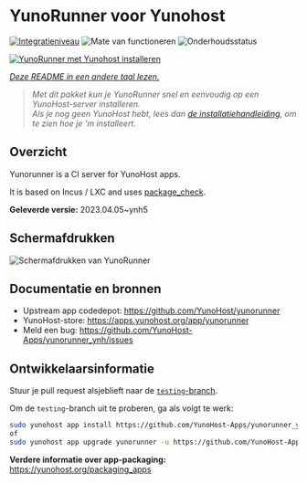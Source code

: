 <!--
NB: Deze README is automatisch gegenereerd door <https://github.com/YunoHost/apps/tree/master/tools/readme_generator>
Hij mag NIET handmatig aangepast worden.
-->

# YunoRunner voor Yunohost

[![Integratieniveau](https://apps.yunohost.org/badge/integration/yunorunner)](https://ci-apps.yunohost.org/ci/apps/yunorunner/)
![Mate van functioneren](https://apps.yunohost.org/badge/state/yunorunner)
![Onderhoudsstatus](https://apps.yunohost.org/badge/maintained/yunorunner)

[![YunoRunner met Yunohost installeren](https://install-app.yunohost.org/install-with-yunohost.svg)](https://install-app.yunohost.org/?app=yunorunner)

*[Deze README in een andere taal lezen.](./ALL_README.md)*

> *Met dit pakket kun je YunoRunner snel en eenvoudig op een YunoHost-server installeren.*  
> *Als je nog geen YunoHost hebt, lees dan [de installatiehandleiding](https://yunohost.org/install), om te zien hoe je 'm installeert.*

## Overzicht

Yunorunner is a CI server for YunoHost apps.

It is based on Incus / LXC and uses [package_check](https://github.com/YunoHost/package_check).


**Geleverde versie:** 2023.04.05~ynh5

## Schermafdrukken

![Schermafdrukken van YunoRunner](./doc/screenshots/screenshot.png)

## Documentatie en bronnen

- Upstream app codedepot: <https://github.com/YunoHost/yunorunner>
- YunoHost-store: <https://apps.yunohost.org/app/yunorunner>
- Meld een bug: <https://github.com/YunoHost-Apps/yunorunner_ynh/issues>

## Ontwikkelaarsinformatie

Stuur je pull request alsjeblieft naar de [`testing`-branch](https://github.com/YunoHost-Apps/yunorunner_ynh/tree/testing).

Om de `testing`-branch uit te proberen, ga als volgt te werk:

```bash
sudo yunohost app install https://github.com/YunoHost-Apps/yunorunner_ynh/tree/testing --debug
of
sudo yunohost app upgrade yunorunner -u https://github.com/YunoHost-Apps/yunorunner_ynh/tree/testing --debug
```

**Verdere informatie over app-packaging:** <https://yunohost.org/packaging_apps>
